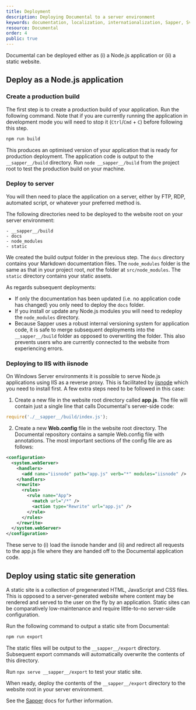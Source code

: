 ```yaml
---
title: Deployment
description: Deploying Documental to a server environment
keywords: documentation, localization, internationalization, Sapper, Svelte, Gaois, Fiontar & Scoil na Gaeilge, DCU
resource: Documental
order: 4
public: true
---
```


Documental can be deployed either as (i) a Node.js application or (ii) a static website.

## Deploy as a Node.js application

### Create a production build

The first step is to create a production build of your application. Run the following command. Note that if you are currently running the application in development mode you will need to stop it (`Ctrl`/`Cmd` + `C`) before following this step.

```cmd
npm run build
```

This produces an optimised version of your application that is ready for production deployment. The application code is output to the `__sapper__/build` directory. Run `node __sapper__/build` from the project root to test the production build on your machine.

### Deploy to server

You will then need to place the application on a server, either by FTP, RDP, automated script, or whatever your preferred method is.

The following directories need to be deployed to the website root on your server environment:

```
- __sapper__/build
- docs
- node_modules
- static
```

We created the build output folder in the previous step. The `docs` directory contains your Markdown documentation files. The `node_modules` folder is the same as that in your project root, *not* the folder at `src/node_modules`. The `static` directory contains your static assets.

As regards subsequent deployments:

- If only the documentation has been updated (i.e. no application code has changed) you only need to deploy the `docs` folder.
- If you install or update any Node.js modules you will need to redeploy the `node_modules` directory.
- Because Sapper uses a robust internal versioning system for application code, it is safe to merge subsequent deployments into the `__sapper__/build` folder as opposed to overwriting the folder. This also prevents users who are currently connected to the website from experiencing errors.

### Deploying to IIS with iisnode

On Windows Server environments it is possible to serve Node.js applications using IIS as a reverse proxy. This is facilitated by [iisnode](https://github.com/Azure/iisnode) which you need to install first. A few extra steps need to be followed in this case:

1. Create a new file in the website root directory called **app.js**. The file will contain just a single line that calls Documental's server-side code:

  ```js
  require('./__sapper__/build/index.js');
  ```

2. Create a new **Web.config** file in the website root directory. The Documental repository contains a sample Web.config file with annotations. The most important sections of the config file are as follows:

  ```xml
  <configuration>
    <system.webServer>
      <handlers>
        <add name="iisnode" path="app.js" verb="*" modules="iisnode" />
      </handlers>
      <rewrite>
        <rules>
          <rule name="App">
            <match url="/*" />
            <action type="Rewrite" url="app.js" />
          </rule>
        </rules>
      </rewrite>
    </system.webServer>
  </configuration>
  ```

  These serve to (i) load the iisnode hander and (ii) and redirect all requests to the app.js file where they are handed off to the Documental application code.

## Deploy using static site generation

A static site is a collection of pregenerated HTML, JavaScript and CSS files. This is opposed to a server-generated website where content may be rendered and served to the user on the fly by an application. Static sites can be comparatively low-maintenance and require little-to-no server-side configuration.

Run the following command to output a static site from Documental:

```cmd
npm run export
```

The static files will be output to the `__sapper__/export` directory. Subsequent export commands will automatically overwrite the contents of this directory.

Run `npx serve __sapper__/export` to test your static site.

When ready, deploy the contents of the `__sapper__/export` directory to the website root in your server environment.

See the [Sapper](https://sapper.svelte.dev/) docs for further information.